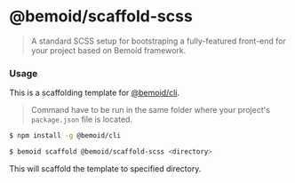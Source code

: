 # @bemoid/scaffold-scss

> A standard SCSS setup for bootstraping a fully-featured front-end for your project based on Bemoid framework.

### Usage

This is a scaffolding template for [@bemoid/cli](https://github.com/bemoid/cli).

> Command have to be run in the same folder where your project's `package.json` file is located.

```bash
$ npm install -g @bemoid/cli

$ bemoid scaffold @bemoid/scaffold-scss <directory>
```

This will scaffold the template to specified directory.